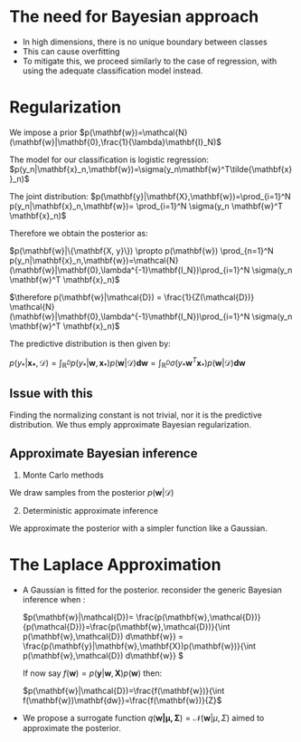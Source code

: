 # The need for Bayesian approach

- In high dimensions, there is no unique boundary between classes
- This can cause overfitting
- To mitigate this, we proceed similarly to the case of regression, with using the adequate classification model instead.

# Regularization

We impose a prior $p(\mathbf{w})=\mathcal{N}(\mathbf{w}|\mathbf{0},\frac{1}{\lambda}\mathbf{I}_N)$

The model for our classification is logistic regression:
$p(y_n|\mathbf{x}_n,\mathbf{w})=\sigma(y_n\mathbf{w}^T\tilde{\mathbf{x}}_n)$

The joint distribution:
$p(\mathbf{y}|\mathbf{X},\mathbf{w})=\prod_{i=1}^N p(y_n|\mathbf{x}_n,\mathbf{w})= \prod_{i=1}^N \sigma(y_n \mathbf{w}^T \mathbf{x}_n)$

Therefore we obtain the posterior as:

$p(\mathbf{w}|\{\mathbf{X, y}\}) \propto p(\mathbf{w}) \prod_{n=1}^N p(y_n|\mathbf{x}_n,\mathbf{w})=\mathcal{N}(\mathbf{w}|\mathbf{0},\lambda^{-1}\mathbf{I_N})\prod_{i=1}^N \sigma(y_n \mathbf{w}^T \mathbf{x}_n)$

$\therefore p(\mathbf{w}|\mathcal{D}) = \frac{1}{Z(\mathcal{D})} \mathcal{N}(\mathbf{w}|\mathbf{0},\lambda^{-1}\mathbf{I_N})\prod_{i=1}^N \sigma(y_n \mathbf{w}^T \mathbf{x}_n)$

The predictive distribution is then given by:

$p(y_*|\mathbf{x_*},\mathcal{D})= \int_{\mathbb{R}^D} p(y_*|\mathbf{w},\mathbf{x}_*) p(\mathbf{w}|\mathcal{D}) \mathbf{dw}=\int_{\mathbb{R}^D} \sigma(y_* \mathbf{w}^T \mathbf{x}_*) p(\mathbf{w}|\mathcal{D}) \mathbf{dw}$

## Issue with this

Finding the normalizing constant is not trivial, nor it is the predictive distribution. We thus emply approximate Bayesian regularization.

## Approximate Bayesian inference

1) Monte Carlo methods

We draw samples from the posterior ${p(\mathbf{w}|\mathcal{D}})$

2) Deterministic approximate inference

We approximate the posterior with a simpler function like a Gaussian.

# The Laplace Approximation

- A Gaussian is fitted for the posterior. reconsider the generic Bayesian inference when :

    $p(\mathbf{w}|\mathcal{D})= \frac{p(\mathbf{w},\mathcal{D})}{p(\mathcal{D})}=\frac{p(\mathbf{w},\mathcal{D})}{\int p(\mathbf{w},\mathcal{D}) d\mathbf{w}} = \frac{p(\mathbf{y}|\mathbf{w},\mathbf{X})p(\mathbf{w})}{\int p(\mathbf{w},\mathcal{D}) d\mathbf{w}} $

    If now say $f(\mathbf{w})=p(\mathbf{y}|\mathbf{w},\mathbf{X}) p(\mathbf{w})$ then:

    $p(\mathbf{w}|\mathcal{D})=\frac{f(\mathbf{w})}{\int f(\mathbf{w})\mathbf{dw}}=\frac{f(\mathbf{w})}{Z}$

- We propose a surrogate function $q(\mathbf{w|\mu,\Sigma})=\mathcal{N}(\mathbf{w}|\mu,\Sigma)$ aimed to approximate the posterior.
